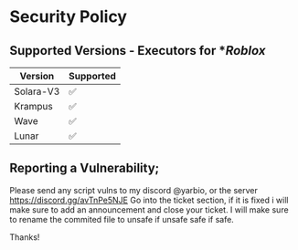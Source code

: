 # Security Policy

## Supported Versions - Executors for **Roblox*

| Version | Supported          |
| ------- | ------------------ |
| Solara-V3 | :white_check_mark: |
| Krampus  | :white_check_mark: |
| Wave  | :white_check_mark: |
| Lunar | :white_check_mark: |

## Reporting a Vulnerability; 

Please send any script vulns to my discord @yarbio, or the server https://discord.gg/avTnPe5NJE
Go into the ticket section, if it is fixed i will make sure to add an announcement and close your ticket.
I will make sure to rename the commited file to unsafe if unsafe
safe if safe.

Thanks!
